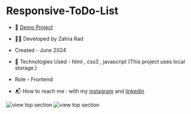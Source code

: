 # Responsive-ToDo-List

- 📎 [Demo Project](https://zahra-rad.github.io/Responsive-ToDo-List/)

- 👩‍💻 Developed by Zahra Rad

- Created - June 2024

- 🔧 Technologies Used - html , css3 , javascript (This project uses local storage.)

- Role - Frontend

- 📬 How to reach me : with my [instagram](https://www.instagram.com/zahra.rad_dev?utm_source=qr&igsh=MW1rN2kzcDdpcmNocA==) and [linkedin](https://www.linkedin.com/in/zahra-kaboodvandi-rad-87b12021b?utm_source=share&utm_campaign=share_via&utm_content=profile&utm_medium=android_app)

![view top section](https://github.com/Zahra-Rad/Responsive-ToDo-List/assets/118894293/34a70a5a-2aa5-4e6b-87c1-3e9a7888734d)
![view top section](https://github.com/Zahra-Rad/Responsive-ToDo-List/assets/118894293/416369ed-607a-4a65-a813-ccdda9cca38c)
